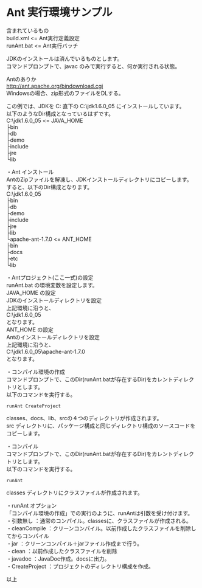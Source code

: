 Ant 実行環境サンプル
================

含まれているもの  
  build.xml       <= Ant実行定義設定  
  runAnt.bat      <= Ant実行バッチ  
  
  
JDKのインストールは済んでいるものとします。  
コマンドプロンプトで、javac のみで実行すると、何か実行される状態。  
  
Antのありか  
http://ant.apache.org/bindownload.cgi  
Windowsの場合、zip形式のファイルをDLする。  

この例では、JDKを C: 直下の C:\jdk1.6.0_05 にインストールしています。  
以下のようなDir構成となっているはずです。  
C:\jdk1.6.0_05              <= JAVA_HOME  
 ├bin  
 ├db  
 ├demo  
 ├include  
 ├jre  
 └lib  
  
・Ant インストール  
AntのZipファイルを解凍し、JDKインストールディレクトリにコピーします。  
すると、以下のDir構成となります。  
C:\jdk1.6.0_05  
 ├bin  
 ├db  
 ├demo  
 ├include  
 ├jre  
 ├lib  
 └apache-ant-1.7.0     <= ANT_HOME  
    ├bin  
    ├docs  
    ├etc  
    └lib  
  
  
・Antプロジェクト(ここ一式)の設定  
runAnt.bat の環境変数を設定します。  
JAVA_HOME の設定  
    JDKのインストールディレクトリを設定  
    上記環境に沿うと、  
        C:\jdk1.6.0_05  
    となります。  
ANT_HOME の設定  
    Antのインストールディレクトリを設定  
    上記環境に沿うと、  
        C:\jdk1.6.0_05\apache-ant-1.7.0  
    となります。  
  
  
・コンパイル環境の作成  
コマンドプロンプトで、このDir(runAnt.batが存在するDir)をカレントディレクトリとします。  
以下のコマンドを実行する。  
  
    runAnt CreateProject  
  
classes、docs、lib、srcの４つのディレクトリが作成されます。  
src ディレクトリに、パッケージ構成と同じディレクトリ構成のソースコードをコピーします。  
  

・コンパイル  
コマンドプロンプトで、このDir(runAnt.batが存在するDir)をカレントディレクトリとします。  
以下のコマンドを実行する。  
  
    runAnt  
  
classes ディレクトリにクラスファイルが作成されます。  
  
・runAnt オプション  
「コンパイル環境の作成」での実行のように、runAntは引数を受け付けます。  
・引数無し      ：通常のコンパイル。classesに、クラスファイルが作成される。  
・cleanCompile  ：クリーンコンパイル。以前作成したクラスファイルを削除してからコンパイル  
・jar           ：クリーンコンパイル＋jarファイル作成まで行う。  
・clean         ：以前作成したクラスファイルを削除  
・javadoc       ：JavaDoc作成。docsに出力。  
・CreateProject ：プロジェクトのディレクトリ構成を作成。  
  
  
以上  


